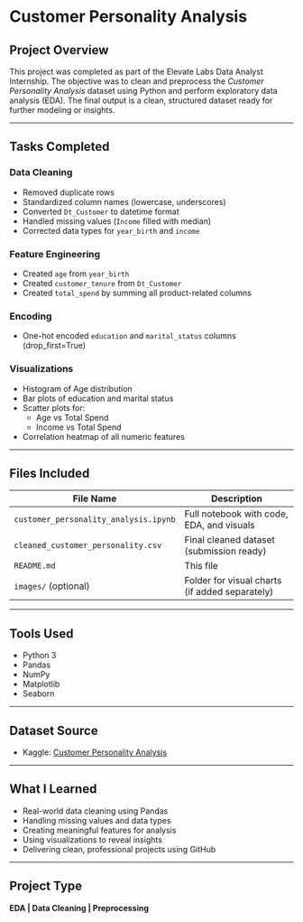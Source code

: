 # Customer Personality Analysis

## Project Overview
This project was completed as part of the Elevate Labs Data Analyst Internship. The objective was to clean and preprocess the *Customer Personality Analysis* dataset using Python and perform exploratory data analysis (EDA). The final output is a clean, structured dataset ready for further modeling or insights.

---

## Tasks Completed

### Data Cleaning
- Removed duplicate rows
- Standardized column names (lowercase, underscores)
- Converted `Dt_Customer` to datetime format
- Handled missing values (`Income` filled with median)
- Corrected data types for `year_birth` and `income`

### Feature Engineering
- Created `age` from `year_birth`
- Created `customer_tenure` from `Dt_Customer`
- Created `total_spend` by summing all product-related columns

### Encoding
- One-hot encoded `education` and `marital_status` columns (drop_first=True)

### Visualizations
- Histogram of Age distribution
- Bar plots of education and marital status
- Scatter plots for:
  - Age vs Total Spend
  - Income vs Total Spend
- Correlation heatmap of all numeric features

---

## Files Included

| File Name                          | Description                                   |
|-----------------------------------|-----------------------------------------------|
| `customer_personality_analysis.ipynb` | Full notebook with code, EDA, and visuals     |
| `cleaned_customer_personality.csv`   | Final cleaned dataset (submission ready)      |
| `README.md`                          | This file                                     |
| `images/` (optional)                 | Folder for visual charts (if added separately)|

---

## Tools Used
- Python 3
- Pandas
- NumPy
- Matplotlib
- Seaborn

---

## Dataset Source
- Kaggle: [Customer Personality Analysis](https://www.kaggle.com/datasets/imakash3011/customer-personality-analysis)

---

## What I Learned
- Real-world data cleaning using Pandas
- Handling missing values and data types
- Creating meaningful features for analysis
- Using visualizations to reveal insights
- Delivering clean, professional projects using GitHub

---

## Project Type
**EDA | Data Cleaning | Preprocessing**

